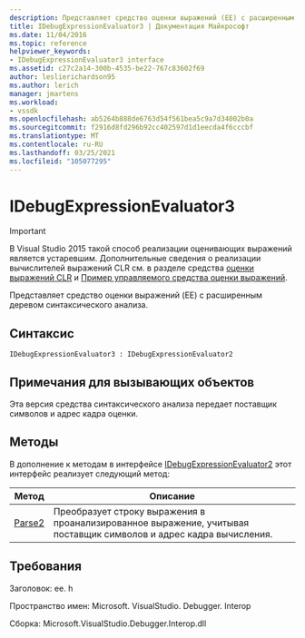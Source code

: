 ```yaml
---
description: Представляет средство оценки выражений (EE) с расширенным деревом синтаксического анализа.
title: IDebugExpressionEvaluator3 | Документация Майкрософт
ms.date: 11/04/2016
ms.topic: reference
helpviewer_keywords:
- IDebugExpressionEvaluator3 interface
ms.assetid: c27c2a14-300b-4535-be22-767c83602f69
author: leslierichardson95
ms.author: lerich
manager: jmartens
ms.workload:
- vssdk
ms.openlocfilehash: ab5264b888de6763d54f561bea5c9a7d34002b0a
ms.sourcegitcommit: f2916d8fd296b92cc402597d1d1eecda4f6cccbf
ms.translationtype: MT
ms.contentlocale: ru-RU
ms.lasthandoff: 03/25/2021
ms.locfileid: "105077295"
---
```

# <a name="idebugexpressionevaluator3"></a>IDebugExpressionEvaluator3
> [!IMPORTANT]
> В Visual Studio 2015 такой способ реализации оценивающих выражений является устаревшим. Дополнительные сведения о реализации вычислителей выражений CLR см. в разделе средства [оценки выражений CLR](https://github.com/Microsoft/ConcordExtensibilitySamples/wiki/CLR-Expression-Evaluators) и [Пример управляемого средства оценки выражений](https://github.com/Microsoft/ConcordExtensibilitySamples/wiki/Managed-Expression-Evaluator-Sample).

 Представляет средство оценки выражений (EE) с расширенным деревом синтаксического анализа.

## <a name="syntax"></a>Синтаксис

```
IDebugExpressionEvaluator3 : IDebugExpressionEvaluator2
```

## <a name="notes-for-callers"></a>Примечания для вызывающих объектов
 Эта версия средства синтаксического анализа передает поставщик символов и адрес кадра оценки.

## <a name="methods"></a>Методы
 В дополнение к методам в интерфейсе [IDebugExpressionEvaluator2](../../../extensibility/debugger/reference/idebugexpressionevaluator2.md) этот интерфейс реализует следующий метод:

|Метод|Описание|
|------------|-----------------|
|[Parse2](../../../extensibility/debugger/reference/idebugexpressionevaluator3-parse2.md)|Преобразует строку выражения в проанализированное выражение, учитывая поставщик символов и адрес кадра вычисления.|

## <a name="requirements"></a>Требования
 Заголовок: ee. h

 Пространство имен: Microsoft. VisualStudio. Debugger. Interop

 Сборка: Microsoft.VisualStudio.Debugger.Interop.dll
